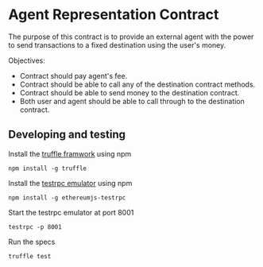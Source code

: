 # Agent Representation Contract

The purpose of this contract is to provide an external agent with the power to send transactions to a fixed destination using the user's money.

Objectives:

* Contract should pay agent's fee.
* Contract should be able to call any of the destination contract methods.
* Contract should be able to send money to the destination contract.
* Both user and agent should be able to call through to the destination contract.

## Developing and testing

Install the [truffle framwork](http://truffleframework.com/) using npm

`npm install -g truffle`

Install the [testrpc emulator](https://github.com/ethereumjs/testrpc) using npm

`npm install -g ethereumjs-testrpc`

Start the testrpc emulator at port 8001

`testrpc -p 8001`

Run the specs

`truffle test`
